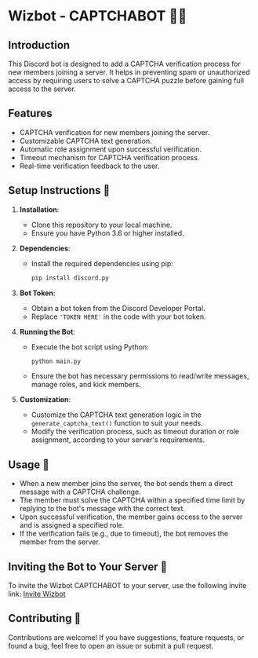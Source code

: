 # Wizbot - CAPTCHABOT 🧙‍♂️

## Introduction

This Discord bot is designed to add a CAPTCHA verification process for new members joining a server. It helps in preventing spam or unauthorized access by requiring users to solve a CAPTCHA puzzle before gaining full access to the server.

## Features

- CAPTCHA verification for new members joining the server.
- Customizable CAPTCHA text generation.
- Automatic role assignment upon successful verification.
- Timeout mechanism for CAPTCHA verification process.
- Real-time verification feedback to the user.

## Setup Instructions 📝

1. **Installation**:
   - Clone this repository to your local machine.
   - Ensure you have Python 3.6 or higher installed.

2. **Dependencies**:
   - Install the required dependencies using pip:
     ```bash
     pip install discord.py
     ```

3. **Bot Token**:
   - Obtain a bot token from the Discord Developer Portal.
   - Replace `'TOKEN HERE'` in the code with your bot token.

4. **Running the Bot**:
   - Execute the bot script using Python:
     ```bash
     python main.py
     ```
   - Ensure the bot has necessary permissions to read/write messages, manage roles, and kick members.

5. **Customization**:
   - Customize the CAPTCHA text generation logic in the `generate_captcha_text()` function to suit your needs.
   - Modify the verification process, such as timeout duration or role assignment, according to your server's requirements.

## Usage 🧩

- When a new member joins the server, the bot sends them a direct message with a CAPTCHA challenge.
- The member must solve the CAPTCHA within a specified time limit by replying to the bot's message with the correct text.
- Upon successful verification, the member gains access to the server and is assigned a specified role.
- If the verification fails (e.g., due to timeout), the bot removes the member from the server.

## Inviting the Bot to Your Server 🚪

To invite the Wizbot CAPTCHABOT to your server, use the following invite link: [Invite Wizbot](https://discord.com/oauth2/authorize?client_id=1239446199661232248&permissions=29681915919607&scope=bot)

## Contributing 🚀

Contributions are welcome! If you have suggestions, feature requests, or found a bug, feel free to open an issue or submit a pull request.
